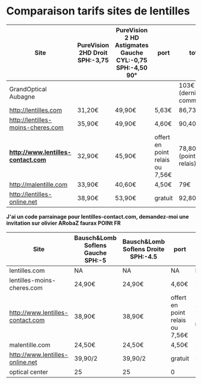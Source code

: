 Comparaison tarifs sites de lentilles
=====================================

| Site | PureVision 2HD Droit SPH:-3,75 | PureVision 2 HD Astigmates Gauche CYL:-0,75 SPH:-4,50 90° | port | total |
| --- | --- | --- | --- | --- |
| GrandOptical Aubagne | | | | 103€ (dernière commande) |
| http://lentilles.com | 31,20€ | 49,90€ | 5,63€ | 86,73€ |
| http://lentilles-moins-cheres.com | 35,90€ | 49,90€ | 4,60€ | 90,40€ |
| **http://www.lentilles-contact.com** | 32,90€ | 45,90€ | offert en point relais ou 7,56€ | 78,80€ (point relais) |
| http://malentille.com | 33,90€ | 40,60€ | 4,50€ | 79€ |
| http://lentilles-online.net | 38,90€ | 53,90€ | gratuit | 92,80€ |

**J'ai un code parrainage pour lentilles-contact.com, demandez-moi une invitation sur olivier ARobaZ faurax POINt FR**

| Site | Bausch&Lomb Soflens Gauche SPH:-5 | Bausch&Lomb Soflens Droite SPH:-4.5 | port | total |
| --- | --- | --- | --- | --- |
| lentilles.com | NA | NA | NA | NA |
| lentilles-moins-cheres.com | 24,90€ | 24,90€ | 4,60€ | 54,40€ |
| http://www.lentilles-contact.com | 38,90€ | 38,90€ | offert en point relais ou 7,56€ | 77,80€ (point relais) |
| malentille.com | 24,50€ | 24,50€ | 4,50€ | 53,50€ |
| http://www.lentilles-online.net | 39,90/2 | 39,90/2 | gratuit | 39,90 |
| optical center | 25 | 25 | 0 | 50 |
